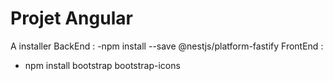 ﻿# Projet Angular
A installer
BackEnd :
  -npm install --save @nestjs/platform-fastify
FrontEnd :
 - npm install bootstrap bootstrap-icons
